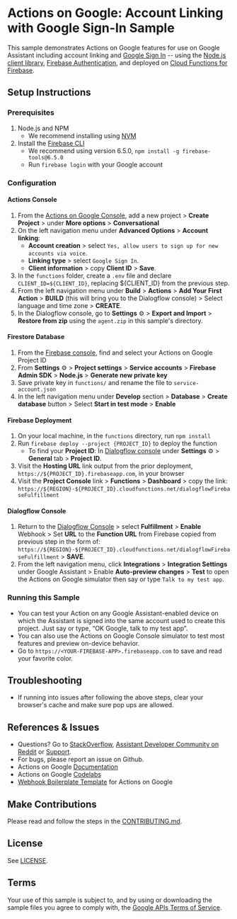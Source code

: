 # Actions on Google: Account Linking with Google Sign-In Sample

This sample demonstrates Actions on Google features for use on Google Assistant including account linking and [Google Sign In](https://developers.google.com/actions/identity/google-sign-in) -- using the [Node.js client library](https://github.com/actions-on-google/actions-on-google-nodejs), [Firebase Authentication](https://firebase.google.com/docs/auth/), and deployed on [Cloud Functions for Firebase](https://firebase.google.com/docs/functions/).

## Setup Instructions
### Prerequisites
1. Node.js and NPM
    + We recommend installing using [NVM](https://github.com/creationix/nvm)
1. Install the [Firebase CLI](https://developers.google.com/actions/dialogflow/deploy-fulfillment)
    + We recommend using version 6.5.0, `npm install -g firebase-tools@6.5.0`
    + Run `firebase login` with your Google account

### Configuration
#### Actions Console
1. From the [Actions on Google Console](https://console.actions.google.com/), add a new project > **Create Project** > under **More options** > **Conversational**
1. On the left navigation menu under **Advanced Options** > **Account linking**:
   + **Account creation** > select `Yes, allow users to sign up for new accounts via voice`.
   + **Linking type** > select `Google Sign In`.
   + **Client information** > copy **Client ID** > **Save**.
1. In the `functions` folder, create a `.env` file and declare `CLIENT_ID=${CLIENT_ID}`, replacing ${CLIENT_ID} from the previous step.
1. From the left navigation menu under **Build** > **Actions** > **Add Your First Action** > **BUILD** (this will bring you to the Dialogflow console) > Select language and time zone > **CREATE**.
1. In the Dialogflow console, go to **Settings** ⚙ > **Export and Import** > **Restore from zip** using the `agent.zip` in this sample's directory.

#### Firestore Database
1. From the [Firebase console](https://console.firebase.google.com), find and select your Actions on Google Project ID
1. From **Settings** ⚙ > **Project settings** > **Service accounts** > **Firebase Admin SDK** > **Node.js** > **Generate new private key**
1. Save private key in `functions/` and rename the file to `service-account.json`
1. In the left navigation menu under **Develop** section > **Database** > **Create database** button > Select **Start in test mode** > **Enable**

#### Firebase Deployment
1. On your local machine, in the `functions` directory, run `npm install`
1. Run `firebase deploy --project {PROJECT_ID}` to deploy the function
    + To find your **Project ID**: In [Dialogflow console](https://console.dialogflow.com/) under **Settings** ⚙ > **General** tab > **Project ID**.
1. Visit the **Hosting URL** link output from the prior deployment, `https://${PROJECT_ID}.firebaseapp.com`, in your browser
1. Visit the **Project Console** link > **Functions** > **Dashboard** > copy the link: `https://${REGION}-${PROJECT_ID}.cloudfunctions.net/dialogflowFirebaseFulfillment`

#### Dialogflow Console
1. Return to the [Dialogflow Console](https://console.dialogflow.com) > select **Fulfillment** > **Enable** Webhook > Set **URL** to the **Function URL** from Firebase copied from previous step in the form of: `https://${REGION}-${PROJECT_ID}.cloudfunctions.net/dialogflowFirebaseFulfillment` > **SAVE**.
1. From the left navigation menu, click **Integrations** > **Integration Settings** under Google Assistant > Enable **Auto-preview changes** >  **Test** to open the Actions on Google simulator then say or type `Talk to my test app`.

### Running this Sample
+ You can test your Action on any Google Assistant-enabled device on which the Assistant is signed into the same account used to create this project. Just say or type, “OK Google, talk to my test app”.
+ You can also use the Actions on Google Console simulator to test most features and preview on-device behavior.
+ Go to `https://<YOUR-FIREBASE-APP>.firebaseapp.com` to save and read your favorite color.

## Troubleshooting
+ If running into issues after following the above steps, clear your browser's cache and make sure pop ups are allowed.

## References & Issues
+ Questions? Go to [StackOverflow](https://stackoverflow.com/questions/tagged/actions-on-google), [Assistant Developer Community on Reddit](https://www.reddit.com/r/GoogleAssistantDev/) or [Support](https://developers.google.com/actions/support/).
+ For bugs, please report an issue on Github.
+ Actions on Google [Documentation](https://developers.google.com/actions/extending-the-assistant)
+ Actions on Google [Codelabs](https://codelabs.developers.google.com/?cat=Assistant)
+ [Webhook Boilerplate Template](https://github.com/actions-on-google/dialogflow-webhook-boilerplate-nodejs) for Actions on Google

## Make Contributions
Please read and follow the steps in the [CONTRIBUTING.md](CONTRIBUTING.md).

## License
See [LICENSE](LICENSE).

## Terms
Your use of this sample is subject to, and by using or downloading the sample files you agree to comply with, the [Google APIs Terms of Service](https://developers.google.com/terms/).
